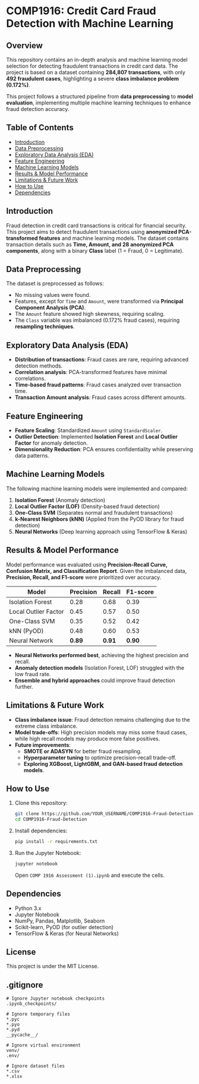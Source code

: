 # COMP1916: Credit Card Fraud Detection with Machine Learning

## Overview
This repository contains an in-depth analysis and machine learning model selection for detecting fraudulent transactions in credit card data. The project is based on a dataset containing **284,807 transactions**, with only **492 fraudulent cases**, highlighting a severe **class imbalance problem (0.172%)**.

This project follows a structured pipeline from **data preprocessing** to **model evaluation**, implementing multiple machine learning techniques to enhance fraud detection accuracy.

## Table of Contents
- [Introduction](#introduction)
- [Data Preprocessing](#data-preprocessing)
- [Exploratory Data Analysis (EDA)](#exploratory-data-analysis-eda)
- [Feature Engineering](#feature-engineering)
- [Machine Learning Models](#machine-learning-models)
- [Results & Model Performance](#results--model-performance)
- [Limitations & Future Work](#limitations--future-work)
- [How to Use](#how-to-use)
- [Dependencies](#dependencies)

## Introduction
Fraud detection in credit card transactions is critical for financial security. This project aims to detect fraudulent transactions using **anonymized PCA-transformed features** and machine learning models. The dataset contains transaction details such as **Time, Amount, and 28 anonymized PCA components**, along with a binary **Class** label (1 = Fraud, 0 = Legitimate).

## Data Preprocessing
The dataset is preprocessed as follows:
- No missing values were found.
- Features, except for `Time` and `Amount`, were transformed via **Principal Component Analysis (PCA)**.
- The `Amount` feature showed high skewness, requiring scaling.
- The `Class` variable was imbalanced (0.172% fraud cases), requiring **resampling techniques**.

## Exploratory Data Analysis (EDA)
- **Distribution of transactions**: Fraud cases are rare, requiring advanced detection methods.
- **Correlation analysis**: PCA-transformed features have minimal correlations.
- **Time-based fraud patterns**: Fraud cases analyzed over transaction time.
- **Transaction Amount analysis**: Fraud cases across different amounts.

## Feature Engineering
- **Feature Scaling**: Standardized `Amount` using `StandardScaler`.
- **Outlier Detection**: Implemented **Isolation Forest** and **Local Outlier Factor** for anomaly detection.
- **Dimensionality Reduction**: PCA ensures confidentiality while preserving data patterns.

## Machine Learning Models
The following machine learning models were implemented and compared:
1. **Isolation Forest** (Anomaly detection)
2. **Local Outlier Factor (LOF)** (Density-based fraud detection)
3. **One-Class SVM** (Separates normal and fraudulent transactions)
4. **k-Nearest Neighbors (kNN)** (Applied from the PyOD library for fraud detection)
5. **Neural Networks** (Deep learning approach using TensorFlow & Keras)

## Results & Model Performance
Model performance was evaluated using **Precision-Recall Curve, Confusion Matrix, and Classification Report**. Given the imbalanced data, **Precision, Recall, and F1-score** were prioritized over accuracy.

| Model                 | Precision | Recall  | F1-score |
|-----------------------|-----------|--------|---------|
| Isolation Forest     | 0.28      | 0.68   | 0.39    |
| Local Outlier Factor | 0.45      | 0.57   | 0.50    |
| One-Class SVM        | 0.35      | 0.52   | 0.42    |
| kNN (PyOD)           | 0.48      | 0.60   | 0.53    |
| Neural Network       | **0.89**  | **0.91**  | **0.90**  |

- **Neural Networks performed best**, achieving the highest precision and recall.
- **Anomaly detection models** (Isolation Forest, LOF) struggled with the low fraud rate.
- **Ensemble and hybrid approaches** could improve fraud detection further.

## Limitations & Future Work
- **Class imbalance issue**: Fraud detection remains challenging due to the extreme class imbalance.
- **Model trade-offs**: High precision models may miss some fraud cases, while high recall models may produce more false positives.
- **Future improvements**:
  - **SMOTE or ADASYN** for better fraud resampling.
  - **Hyperparameter tuning** to optimize precision-recall trade-off.
  - **Exploring XGBoost, LightGBM, and GAN-based fraud detection models**.

## How to Use
1. Clone this repository:
   ```sh
   git clone https://github.com/YOUR_USERNAME/COMP1916-Fraud-Detection.git
   cd COMP1916-Fraud-Detection
   ```
2. Install dependencies:
   ```sh
   pip install -r requirements.txt
   ```
3. Run the Jupyter Notebook:
   ```sh
   jupyter notebook
   ```
   Open `COMP 1916 Assessment (1).ipynb` and execute the cells.

## Dependencies
- Python 3.x
- Jupyter Notebook
- NumPy, Pandas, Matplotlib, Seaborn
- Scikit-learn, PyOD (for outlier detection)
- TensorFlow & Keras (for Neural Networks)

## License
This project is under the MIT License.

## .gitignore
```
# Ignore Jupyter notebook checkpoints
.ipynb_checkpoints/

# Ignore temporary files
*.pyc
*.pyo
*.pyd
__pycache__/

# Ignore virtual environment
venv/
.env/

# Ignore dataset files
*.csv
*.xlsx
